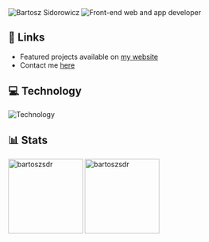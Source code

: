 <img src="https://readme-typing-svg.demolab.com?font=Fira+Code&duration=1&pause=1000&color=54AEFF&vCenter=true&repeat=false&width=220&height=30&lines=Bartosz+Sidorowicz" alt="Bartosz Sidorowicz" />
<img src="https://readme-typing-svg.demolab.com?font=Fira+Code&pause=1000&color=54AEFF&vCenter=true&width=560&height=30&lines=Front-end+web+and+app+developer;Performance%2C+Accesibility%2C+Best+Code+Practices;Always+learning+new+things" alt="Front-end web and app developer" />

## 🔗 Links
- Featured projects available on [my website](https://codecave.pl/)
- Contact me [here](https://codecave.pl/)

## 💻 Technology
![Technology](https://skillicons.dev/icons?i=react,js,html,css,sass,styledcomponents,vite,git,bash,vscode,xd)

## 📊 Stats
<div>
<img  height="150px" src="https://github-readme-stats.vercel.app/api/top-langs?username=bartoszsdr&show_icons=true&locale=en&layout=compact&theme=github_dark" alt="bartoszsdr" /> 
<img height="150px" src="https://github-readme-stats.vercel.app/api?username=bartoszsdr&show_icons=true&locale=en&theme=github_dark" alt="bartoszsdr" />
</div>





